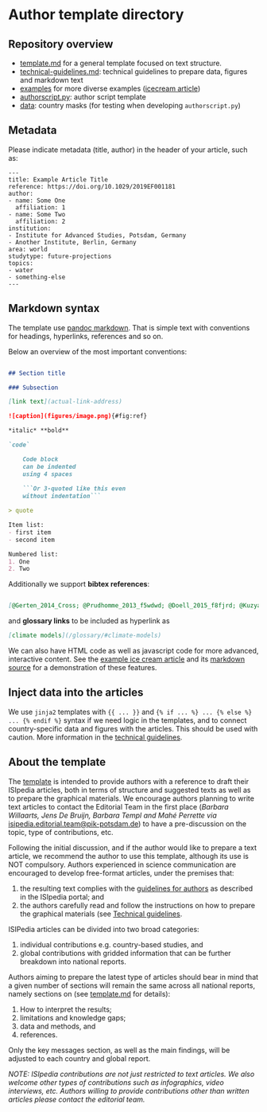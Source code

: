 # Author template directory

## Repository overview

- [template.md](template.md) for a general template focused on text structure.
- [technical-guidelines.md](technical-guidelines.md): technical guidelines to prepare data, figures and markdown text
- [examples](examples) for more diverse examples ([icecream article](https://demo.isipedia.org/report/example-ice-cream-article-euu/))
- [authorscript.py](authorscript.py): author script template
- [data](data): country masks (for testing when developing `authorscript.py`)


## Metadata

Please indicate metadata (title, author) in the header of your article, such as:
```
---
title: Example Article Title
reference: https://doi.org/10.1029/2019EF001181
author:
- name: Some One
  affiliation: 1
- name: Some Two
  affiliation: 2
institution:
- Institute for Advanced Studies, Potsdam, Germany
- Another Institute, Berlin, Germany
area: world
studytype: future-projections
topics:
- water
- something-else
---
```

## Markdown syntax

The template use [pandoc markdown](https://pandoc.org/MANUAL.html#pandocs-markdown).
That is simple text with conventions for headings, hyperlinks, references and so on.

Below an overview of the most important conventions:

```markdown

## Section title

### Subsection

[link text](actual-link-address)

![caption](figures/image.png){#fig:ref}

*italic* **bold**

`code`

    Code block
    can be indented 
    using 4 spaces 
    
    ```Or 3-quoted like this even 
    without indentation```

> quote

Item list:
- first item
- second item

Numbered list:
1. One
2. Two
```
Additionally we support **bibtex references**:
```markdown

[@Gerten_2014_Cross; @Prudhomme_2013_f5wdwd; @Doell_2015_f8fjrd; @Kuzyakov_2019_gf43bp]
``` 
and **glossary links** to be included as hyperlink as 
```markdown
[climate models](/glossary/#climate-models)
```

We can also have HTML code as well as javascript code for more advanced, interactive content.
See the [example ice cream article](https://demo.isipedia.org/report/example-ice-cream-article-euu/) and its [markdown source](examples/ice-cream) for a demonstration of these features.

## Inject data into the articles

We use `jinja2` templates with `{{ ... }}` and `{% if ... %} ... {% else %} ... {% endif %}` syntax if we need logic in the templates, and to connect country-specific data and figures with the articles. This should be used with caution. More information in the [technical guidelines](technical-guidelines.md#technical-template-jinja2-to-insert-country-dependent-data-in-the-text).


## About the template

The [template](template.md) is intended to provide authors with a reference to draft
their ISIpedia articles, both in terms of structure and suggested texts
as well as to prepare the graphical materials. We encourage authors
planning to write text articles to contact the Editorial Team in the
first place (*Barbara Willaarts, Jens De Bruijn, Barbara Templ and Mahé
Perrette via* <isipedia.editorial.team@pik-potsdam.de>) to have a
pre-discussion on the topic, type of contributions, etc.

Following the initial discussion, and if the author would like to
prepare a text article, we recommend the author to use this template,
although its use is NOT compulsory. Authors experienced in science
communication are encouraged to develop free-format articles, under the
premises that:
1. the resulting text complies with the [guidelines for
authors](https://demo.isipedia.org/for-scientists/) as described in the
ISIpedia portal; and
2. the authors carefully read and follow the instructions on how to prepare the graphical materials (see [Technical guidelines](technical-guidelines.md).

ISIPedia articles can be divided into two broad categories: 
1. individual contributions e.g. country-based studies, and 
2. global contributions with gridded information that can be further breakdown
into national reports. 

Authors aiming to prepare the latest type of
articles should bear in mind that a given number of sections will remain
the same across all national reports, namely sections on (see [template.md](template.md)
for details):
1. How to interpret the results; 
2. limitations and knowledge gaps; 
3. data and methods, and 
4. references.

Only the key messages section, as well as the main findings, will be adjusted to each
country and global report.

*NOTE: ISIpedia contributions are not just restricted to text articles.
We also welcome other types of contributions such as infographics, video
interviews, etc. Authors willing to provide contributions other than
written articles please contact the editorial team.*
